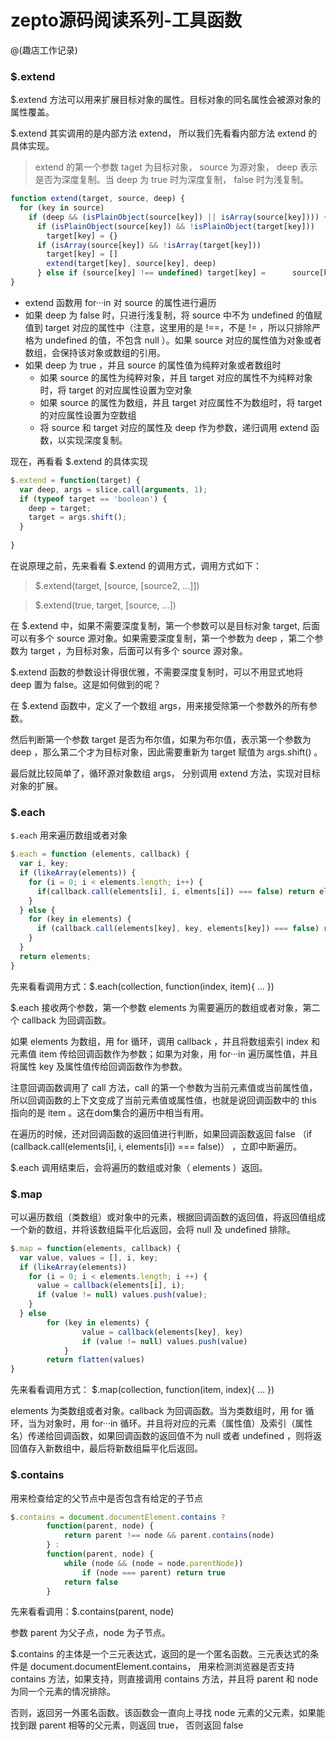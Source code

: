 # zepto源码阅读系列-工具函数
@(趣店工作记录)

### $.extend

$.extend 方法可以用来扩展目标对象的属性。目标对象的同名属性会被源对象的属性覆盖。

$.extend 其实调用的是内部方法 extend， 所以我们先看看内部方法 extend 的具体实现。

> extend 的第一个参数 taget 为目标对象， source 为源对象， deep 表示是否为深度复制。当 deep 为 true 时为深度复制， false 时为浅复制。

```javascript
function extend(target, source, deep) {
  for (key in source)  
    if (deep && (isPlainObject(source[key]) || isArray(source[key]))) { 
      if (isPlainObject(source[key]) && !isPlainObject(target[key])) 
        target[key] = {}  
      if (isArray(source[key]) && !isArray(target[key])) 
        target[key] = []
        extend(target[key], source[key], deep) 
      } else if (source[key] !== undefined) target[key] =      source[key] 
}
```
- extend 函数用 for···in 对 source 的属性进行遍历
- 如果 deep 为 false 时，只进行浅复制，将 source 中不为 undefined 的值赋值到 target 对应的属性中（注意，这里用的是 !==，不是 != ，所以只排除严格为 undefined 的值，不包含 null ）。如果 source 对应的属性值为对象或者数组，会保持该对象或数组的引用。
- 如果 deep 为 true ，并且 source 的属性值为纯粹对象或者数组时
  - 如果 source 的属性为纯粹对象，并且 target 对应的属性不为纯粹对象时，将 target 的对应属性设置为空对象
  - 如果 source 的属性为数组，并且 target 对应属性不为数组时，将 target 的对应属性设置为空数组
  - 将 source 和 target 对应的属性及 deep 作为参数，递归调用 extend 函数，以实现深度复制。 

现在，再看看 $.extend 的具体实现

```javascript
$.extend = function(target) {
  var deep, args = slice.call(arguments, 1);
  if (typeof target == 'boolean') {
    deep = target;
    target = args.shift();
  }
  
}
```

在说原理之前，先来看看 $.extend 的调用方式，调用方式如下：

> $.extend(target, [source, [source2, ...]])
      
> $.extend(true, target, [source, ...])

在 $.extend 中，如果不需要深度复制，第一个参数可以是目标对象 target, 后面可以有多个 source 源对象。如果需要深度复制，第一个参数为 deep ，第二个参数为 target ，为目标对象，后面可以有多个 source 源对象。

$.extend 函数的参数设计得很优雅，不需要深度复制时，可以不用显式地将 deep 置为 false。这是如何做到的呢？

在 $.extend 函数中，定义了一个数组 args，用来接受除第一个参数外的所有参数。

然后判断第一个参数 target 是否为布尔值，如果为布尔值，表示第一个参数为 deep ，那么第二个才为目标对象，因此需要重新为 target 赋值为 args.shift() 。

最后就比较简单了，循环源对象数组 args， 分别调用 extend 方法，实现对目标对象的扩展。

### $.each

``$.each`` 用来遍历数组或者对象

```javascript
$.each = function (elements, callback) {
  var i, key;
  if (likeArray(elements)) {
    for (i = 0; i < elements.length; i++) {
      if(callback.call(elements[i], i, elments[i]) === false) return elements
    }
  } else {
    for (key in elements) {
      if (callback.call(elements[key], key, elements[key]) === false) return elements 
    }
  }
  return elements;
}
```

先来看看调用方式：$.each(collection, function(index, item){ ... })

$.each 接收两个参数，第一个参数 elements 为需要遍历的数组或者对象，第二个 callback 为回调函数。

如果 elements 为数组，用 for 循环，调用 callback ，并且将数组索引 index 和元素值 item 传给回调函数作为参数；如果为对象，用 for···in 遍历属性值，并且将属性 key 及属性值传给回调函数作为参数。

注意回调函数调用了 call 方法，call 的第一个参数为当前元素值或当前属性值，所以回调函数的上下文变成了当前元素值或属性值，也就是说回调函数中的 this 指向的是 item 。这在dom集合的遍历中相当有用。

在遍历的时候，还对回调函数的返回值进行判断，如果回调函数返回 false （if (callback.call(elements[i], i, elements[i]) === false)） ，立即中断遍历。

$.each 调用结束后，会将遍历的数组或对象（ elements ）返回。

### $.map

可以遍历数组（类数组）或对象中的元素，根据回调函数的返回值，将返回值组成一个新的数组，并将该数组扁平化后返回，会将 null 及 undefined 排除。

```javascript
$.map = function(elements, callback) {
  var value, values = [], i, key;
  if (likeArray(elements))
    for (i = 0; i < elements.length; i ++) {
      value = callback(elements[i], i);
      if (value != null) values.push(value);
    }  
  } else
        for (key in elements) {
                value = callback(elements[key], key)
                if (value != null) values.push(value)
            }
        return flatten(values)
}
```

先来看看调用方式： $.map(collection, function(item, index){ ... })

elements 为类数组或者对象。callback 为回调函数。当为类数组时，用 for 循环，当为对象时，用 for···in 循环。并且将对应的元素（属性值）及索引（属性名）传递给回调函数，如果回调函数的返回值不为 null 或者 undefined ，则将返回值存入新数组中，最后将新数组扁平化后返回。

### $.contains

用来检查给定的父节点中是否包含有给定的子节点

```javascript
$.contains = document.documentElement.contains ?
        function(parent, node) {
            return parent !== node && parent.contains(node)
        } :
        function(parent, node) {
            while (node && (node = node.parentNode))
                if (node === parent) return true
            return false
        }
```

先来看看调用：$.contains(parent, node)

参数 parent 为父子点，node 为子节点。

$.contains 的主体是一个三元表达式，返回的是一个匿名函数。三元表达式的条件是 document.documentElement.contains， 用来检测浏览器是否支持 contains 方法，如果支持，则直接调用 contains 方法，并且将 parent 和 node 为同一个元素的情况排除。

否则，返回另一外匿名函数。该函数会一直向上寻找 node 元素的父元素，如果能找到跟 parent 相等的父元素，则返回 true， 否则返回 false

